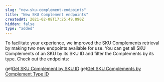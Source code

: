 ```yaml
---
slug: "new-sku-complement-endpoints"
title: "New SKU Complement endpoints"
createdAt: 2021-02-08T17:25:49.090Z
hidden: false
type: "added"
---
```


To facilitate your experience, we improved the SKU Complements retrieval by making two new endpoints available for use. You can get all SKU Complements of an SKU by its SKU ID and filter the Complements by its type. Check out the endpoints:

<span class="api pg-type type-get">get</span>[Get SKU Complement by SKU ID](https://developers.vtex.com/vtex-developer-docs/reference/catalog-api-sku-complement#get_api-catalog-pvt-stockkeepingunit-skuid-complement)
<span class="api pg-type type-get">get</span>[Get SKU Complements by Complement Type ID](https://developers.vtex.com/vtex-developer-docs/reference/catalog-api-sku-complement#get_api-catalog-pvt-stockkeepingunit-skuid-complement-complementtypeid)
